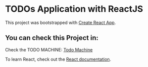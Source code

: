 # TODOs Application with ReactJS

This project was bootstrapped with [Create React App](https://github.com/facebook/create-react-app).

## You can check this Project in:
Check the TODO MACHINE:  [Todo Machine](https://github.com/facebook/create-react-app)


To learn React, check out the [React documentation](https://reactjs.org/).
